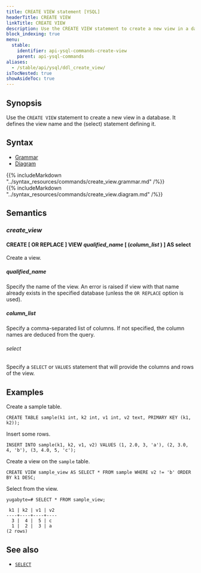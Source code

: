 ```yaml
---
title: CREATE VIEW statement [YSQL]
headerTitle: CREATE VIEW
linkTitle: CREATE VIEW
description: Use the CREATE VIEW statement to create a new view in a database. 
block_indexing: true
menu:
  stable:
    identifier: api-ysql-commands-create-view
    parent: api-ysql-commands
aliases:
  - /stable/api/ysql/ddl_create_view/
isTocNested: true
showAsideToc: true
---
```


## Synopsis

Use the `CREATE VIEW` statement to create a new view in a database. It defines the view name and the (select) statement defining it.  

## Syntax

<ul class="nav nav-tabs nav-tabs-yb">
  <li >
    <a href="#grammar" class="nav-link active" id="grammar-tab" data-toggle="tab" role="tab" aria-controls="grammar" aria-selected="true">
      <i class="fas fa-file-alt" aria-hidden="true"></i>
      Grammar
    </a>
  </li>
  <li>
    <a href="#diagram" class="nav-link" id="diagram-tab" data-toggle="tab" role="tab" aria-controls="diagram" aria-selected="false">
      <i class="fas fa-project-diagram" aria-hidden="true"></i>
      Diagram
    </a>
  </li>
</ul>

<div class="tab-content">
  <div id="grammar" class="tab-pane fade show active" role="tabpanel" aria-labelledby="grammar-tab">
    {{% includeMarkdown "../syntax_resources/commands/create_view.grammar.md" /%}}
  </div>
  <div id="diagram" class="tab-pane fade" role="tabpanel" aria-labelledby="diagram-tab">
    {{% includeMarkdown "../syntax_resources/commands/create_view.diagram.md" /%}}
  </div>
</div>

## Semantics

### *create_view*

#### CREATE [ OR REPLACE ] VIEW *qualified_name* [ (*column_list* ) ] AS select

Create a view.

##### *qualified_name*

Specify the name of the view. An error is raised if view with that name already exists in the specified database (unless the `OR REPLACE` option is used).

##### *column_list*

Specify a comma-separated list of columns. If not specified, the column names are deduced from the query.

###### *select*

Specify a `SELECT` or `VALUES` statement that will provide the columns and rows of the view.

## Examples

Create a sample table.

```postgresql
CREATE TABLE sample(k1 int, k2 int, v1 int, v2 text, PRIMARY KEY (k1, k2));
```

Insert some rows.

```postgresql
INSERT INTO sample(k1, k2, v1, v2) VALUES (1, 2.0, 3, 'a'), (2, 3.0, 4, 'b'), (3, 4.0, 5, 'c');
```

Create a view on the `sample` table.

```postgresql
CREATE VIEW sample_view AS SELECT * FROM sample WHERE v2 != 'b' ORDER BY k1 DESC;
```

Select from the view.

```postgresql
yugabyte=# SELECT * FROM sample_view;
```

```
 k1 | k2 | v1 | v2
----+----+----+----
  3 |  4 |  5 | c
  1 |  2 |  3 | a
(2 rows)
```

## See also

- [`SELECT`](../dml_select)
